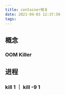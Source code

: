 ```yaml
---
title: container相关
date: 2021-04-03 12:37:59
tags:
---
```

## 概念
### OOM Killer 

## 进程
### kill 1 ｜ kill -9 1
